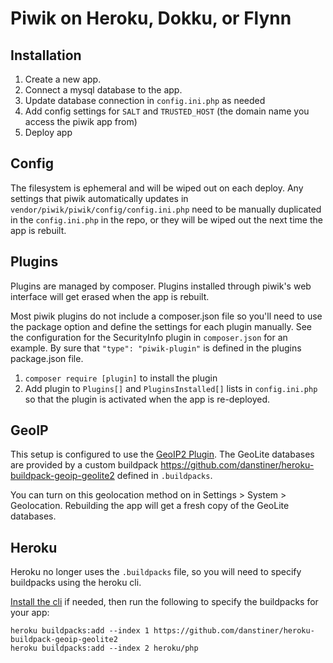 # Piwik on Heroku, Dokku, or Flynn

## Installation

1. Create a new app.
2. Connect a mysql database to the app.
3. Update database connection in `config.ini.php` as needed
4. Add config settings for `SALT` and `TRUSTED_HOST` (the domain name you access the piwik app from)
5. Deploy app

## Config

The filesystem is ephemeral and will be wiped out on each deploy. Any settings that piwik automatically updates in `vendor/piwik/piwik/config/config.ini.php` need to be manually duplicated in the `config.ini.php` in the repo, or they will be wiped out the next time the app is rebuilt.

## Plugins

Plugins are managed by composer. Plugins installed through piwik's web interface will get erased when the app is rebuilt.

Most piwik plugins do not include a composer.json file so you'll need to use the package option and define the settings for each plugin manually. See the configuration for the SecurityInfo plugin in `composer.json` for an example. By sure that `"type": "piwik-plugin"` is defined in the plugins package.json file.

1. `composer require [plugin]` to install the plugin
2. Add plugin to `Plugins[]` and `PluginsInstalled[]` lists in `config.ini.php` so that the plugin is activated when the app is re-deployed.

## GeoIP

This setup is configured to use the [GeoIP2 Plugin](https://github.com/diabl0/piwik-geoip2). The GeoLite databases are provided by a custom buildpack https://github.com/danstiner/heroku-buildpack-geoip-geolite2 defined in `.buildpacks`.

You can turn on this geolocation method on in Settings > System > Geolocation. Rebuilding the app will get a fresh copy of the GeoLite databases.

## Heroku

Heroku no longer uses the `.buildpacks` file, so you will need to specify buildpacks using the heroku cli.

[Install the cli](https://devcenter.heroku.com/articles/heroku-cli) if needed, then run the following to specify the buildpacks for your app:

```
heroku buildpacks:add --index 1 https://github.com/danstiner/heroku-buildpack-geoip-geolite2
heroku buildpacks:add --index 2 heroku/php
```
